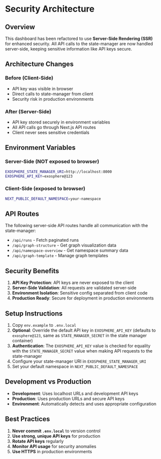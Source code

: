 # Security Architecture

## Overview

This dashboard has been refactored to use **Server-Side Rendering (SSR)** for enhanced security. All API calls to the state-manager are now handled server-side, keeping sensitive information like API keys secure.

## Architecture Changes

### Before (Client-Side)
- API key was visible in browser
- Direct calls to state-manager from client
- Security risk in production environments

### After (Server-Side)
- API key stored securely in environment variables
- All API calls go through Next.js API routes
- Client never sees sensitive credentials

## Environment Variables

### Server-Side (NOT exposed to browser)
```bash
EXOSPHERE_STATE_MANAGER_URI=http://localhost:8000
EXOSPHERE_API_KEY=exosphere@123
```

### Client-Side (exposed to browser)
```bash
NEXT_PUBLIC_DEFAULT_NAMESPACE=your-namespace
```

## API Routes

The following server-side API routes handle all communication with the state-manager:

- `/api/runs` - Fetch paginated runs
- `/api/graph-structure` - Get graph visualization data
- `/api/namespace-overview` - Get namespace summary data
- `/api/graph-template` - Manage graph templates

## Security Benefits

1. **API Key Protection**: API keys are never exposed to the client
2. **Server-Side Validation**: All requests are validated server-side
3. **Environment Isolation**: Sensitive config separated from client code
4. **Production Ready**: Secure for deployment in production environments

## Setup Instructions

1. Copy `env.example` to `.env.local`
2. **Optional**: Override the default API key in `EXOSPHERE_API_KEY` (defaults to `exosphere@123`, same as `STATE_MANAGER_SECRET` in the state manager container)
3. **Authentication**: The `EXOSPHERE_API_KEY` value is checked for equality with the `STATE_MANAGER_SECRET` value when making API requests to the state-manager
4. Configure your state-manager URI in `EXOSPHERE_STATE_MANAGER_URI`
5. Set your default namespace in `NEXT_PUBLIC_DEFAULT_NAMESPACE`

## Development vs Production

- **Development**: Uses localhost URLs and development API keys
- **Production**: Uses production URLs and secure API keys
- **Environment**: Automatically detects and uses appropriate configuration

## Best Practices

1. **Never commit `.env.local`** to version control
2. **Use strong, unique API keys** for production
3. **Rotate API keys** regularly
4. **Monitor API usage** for security anomalies
5. **Use HTTPS** in production environments 